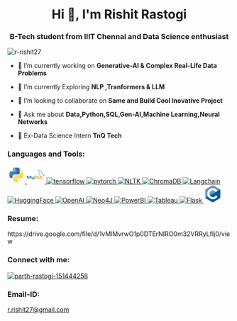<h1 align="center">Hi 👋, I'm Rishit Rastogi</h1>
<h3 align="center">B-Tech student from IIIT Chennai and Data Science enthusiast</h3>

<p align="left"> <img src="https://komarev.com/ghpvc/?username=r-rishit27&label=Profile%20views&color=0e75b6&style=flat" alt="r-rishit27" /> </p>

- 🔭 I’m currently working on **Generative-AI & Complex Real-Life Data Problems**

- 🌱 I’m currently Exploring **NLP ,Tranformers & LLM**

- 👯 I’m looking to collaborate on **Same and Build Cool Inovative Project**

- 💬 Ask me about **Data,Python,SQL,Gen-AI,Machine Learning,Neural Networks**

- 📄 Ex-Data Science Intern **TnQ Tech**

<h3 align="left">Languages and Tools:</h3>
<p align="left"> 
<a href="https://www.python.org" target="_blank" rel="noreferrer"> <img src="https://raw.githubusercontent.com/devicons/devicon/master/icons/python/python-original.svg" alt="python" width="40" height="40"/> </a> 
<a href="https://www.mysql.com/" target="_blank" rel="noreferrer"> <img src="https://raw.githubusercontent.com/devicons/devicon/master/icons/mysql/mysql-original-wordmark.svg" alt="mysql" width="40" height="40"/> </a> 
<a href="https://www.tensorflow.org" target="_blank" rel="noreferrer"> <img src="https://www.vectorlogo.zone/logos/tensorflow/tensorflow-icon.svg" alt="tensorflow" width="40" height="40"/> </a> 
<a href="https://pytorch.org/" target="_blank" rel="noreferrer"> <img src="https://pytorch.org/assets/images/pytorch-logo.png" alt="pytorch" width="40" height="40"/> </a>
<a href="https://www.nltk.org/" target="_blank" rel="noreferrer"> <img src="https://th.bing.com/th/id/OIP.MbuVSKfKefALuji5iMod4gHaID?rs=1&pid=ImgDetMain" alt="NLTK" width="40" height="40"/> </a> 
<a href="https://docs.trychroma.com/" target="_blank" rel="noreferrer"> <img src="https://miro.medium.com/v2/resize:fit:793/1*2crwn9fsu58hVQua-dEa3w.png" alt="ChromaDB" width="40" height="40"/> </a> 
<a href="https://www.langchain.com/" target="_blank" rel="noreferrer"> <img src="https://th.bing.com/th/id/OIP.nu7ZXSdSXeo6aCLEJYoZpgHaD4?rs=1&pid=ImgDetMain" alt="Langchain" width="40" height="40"/> </a> 
<a href="https://huggingface.co/" target="_blank" rel="noreferrer"> <img src="https://th.bing.com/th/id/OIP.nf42xTJLjDEYl0WoNB9htwHaHa?rs=1&pid=ImgDetMain" alt="HuggingFace" width="40" height="40"/> </a> 
<a href="https://openai.com/" target="_blank" rel="noreferrer"> <img src="https://vectorseek.com/wp-content/uploads/2023/02/OpenAI-Logo-Vector.jpg" alt="OpenAI" width="40" height="40"/> </a> 
<a href="https://neo4j.com/" target="_blank" rel="noreferrer"> <img src="https://dist.neo4j.com/wp-content/uploads/neo4j_logo.png" alt="Neo4J" width="40" height="40"/> </a> 
<a href="https://playground.powerbi.com/en-us/" target="_blank" rel="noreferrer"> <img src="https://th.bing.com/th/id/OIP.x1lAHqduhCnebdiolUgtygHaEK?rs=1&pid=ImgDetMain" alt="PowerBI" width="40" height="40"/> </a> 
<a href="https://www.tableau.com/" target="_blank" rel="noreferrer"> <img src="https://th.bing.com/th/id/OIP.w-qTcyA4TSToAE1FZlj5nwHaEK?rs=1&pid=ImgDetMain" alt="Tableau" width="40" height="40"/> </a> 
<a href="https://flask.palletsprojects.com/en/3.0.x/" target="_blank" rel="noreferrer"> <img src="https://th.bing.com/th/id/OIP.pelvrRMqLRe2X4Kxw0de0QHaJh?rs=1&pid=ImgDetMain" alt="Flask" width="40" height="40"/> </a> 
<a href="https://www.cprogramming.com/" target="_blank" rel="noreferrer"> <img src="https://raw.githubusercontent.com/devicons/devicon/master/icons/c/c-original.svg" alt="c" width="40" height="40"/> </a> 
</p>

<h3 align="left">Resume:</h3>
https://drive.google.com/file/d/1vMlMvrwO1p0DTErNIRO0m32VRRyLfIj0/view

<h3 align="left">Connect with me:</h3>
<p align="left">
<a href="https://www.linkedin.com/in/rishit-rastogi-1aa545208/" target="blank"><img align="center" src="https://raw.githubusercontent.com/rahuldkjain/github-profile-readme-generator/master/src/images/icons/Social/linked-in-alt.svg" alt="parth-rastogi-151444258" height="30" width="40" /></a>

<h3 align="left">Email-ID:</h3>
<a href="r.rishit27@gmail.com">r.rishit27@gmail.com</a>
</p>





